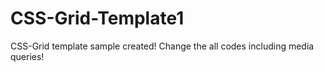 # CSS-Grid-Template1

CSS-Grid template sample created! Change the all codes including media queries!
